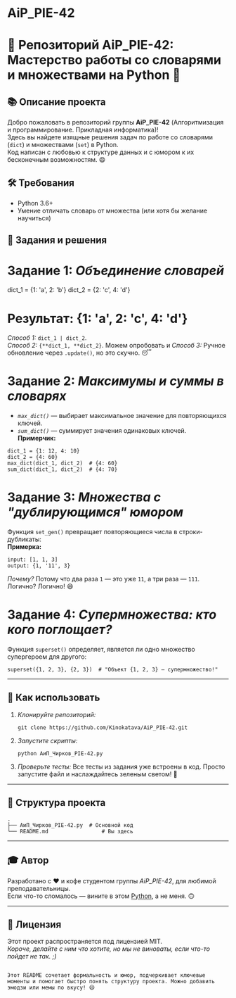 # AiP_PIE-42
# 🚀 Репозиторий AiP_PIE-42: Мастерство работы со словарями и множествами на Python 🐍

## 📚 Описание проекта
Добро пожаловать в репозиторий группы **AiP_PIE-42** (Алгоритмизация и программирование. Прикладная информатика)!  
Здесь вы найдете изящные решения задач по работе со словарями (`dict`) и множествами (`set`) в Python.  
Код написан с любовью к структуре данных и с юмором к их бесконечным возможностям. 😄

## 🛠 Требования
- Python 3.6+
- Умение отличать словарь от множества (или хотя бы желание научиться)

## 🎯 Задания и решения
# Задание 1: *Объединение словарей*
dict_1 = {1: 'a', 2: 'b'}
dict_2 = {2: 'c', 4: 'd'}
# Результат: {1: 'a', 2: 'c', 4: 'd'}

_Способ 1:_ `dict_1 | dict_2`.  
_Способ 2:_ `{**dict_1, **dict_2}`.
Можем опробовать и _Способ 3:_ Ручное обновление через `.update()`, но это скучно. 😴

# Задание 2: *Максимумы и суммы в словарях*
- *`max_dict()`* — выбирает максимальное значение для повторяющихся ключей.
- *`sum_dict()`* — суммирует значения одинаковых ключей.  
**Примерчик:**
```
dict_1 = {1: 12, 4: 10}
dict_2 = {4: 60}
max_dict(dict_1, dict_2)  # {4: 60}
sum_dict(dict_1, dict_2)  # {4: 70}
```

# Задание 3: *Множества с "дублирующимся" юмором*
Функция `set_gen()` превращает повторяющиеся числа в строки-дубликаты:  
**Примерка:**
```
input: [1, 1, 3]
output: {1, '11', 3}
```
_Почему?_ Потому что два раза `1` — это уже `11`, а три раза — `111`. Логично? Логично! 😄

# Задание 4: *Супермножества: кто кого поглощает?*
Функция `superset()` определяет, является ли одно множество супергероем для другого:  
```
superset({1, 2, 3}, {2, 3})  # "Объект {1, 2, 3} — супермножество!"
```

---

## 🚦 Как использовать
1. *Клонируйте репозиторий:*  
   ```
   git clone https://github.com/Kinokatava/AiP_PIE-42.git
   ```
2. *Запустите скрипты:*  
   ```
   python АиП_Чирков_PIE-42.py
   ```
3. *Проверьте тесты:* 
   Все тесты из задания уже встроены в код. Просто запустите файл и наслаждайтесь зеленым светом! 🌿

---

## 📁 Структура проекта
```
.
├── АиП_Чирков_PIE-42.py  # Основной код
└── README.md                 # Вы здесь
```

---

## 🎓 Автор
Разработано с ❤️ и кофе студентом группы *AiP_PIE-42*, для любимой преподавательницы.  
Если что-то сломалось — вините в этом [Python](https://www.python.org/), а не меня. 🙃

---

## 📜 Лицензия
Этот проект распространяется под лицензией MIT.  
_Короче, делайте с ним что хотите, но мы не виноваты, если что-то пойдет не так. ;)_ 
``` 

Этот README сочетает формальность и юмор, подчеркивает ключевые моменты и помогает быстро понять структуру проекта. Можно добавить эмодзи или мемы по вкусу! 😄

